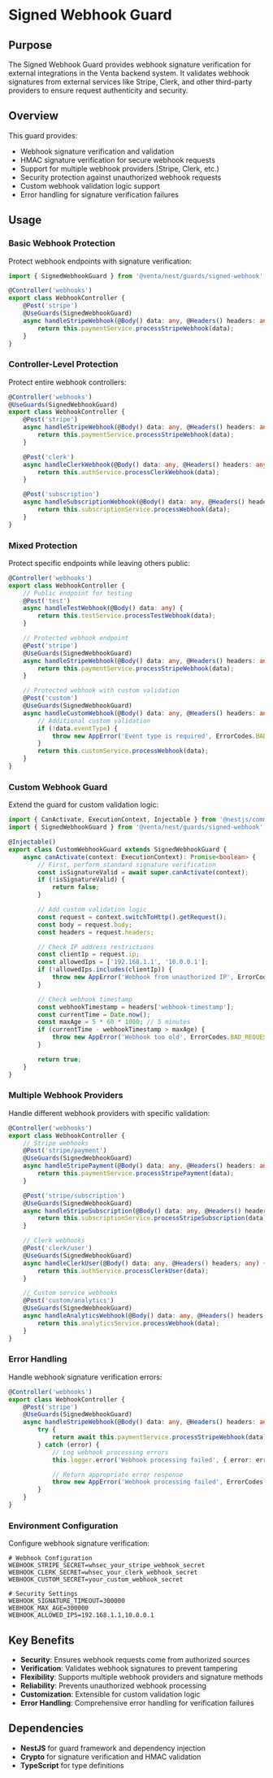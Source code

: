 # Signed Webhook Guard

## Purpose

The Signed Webhook Guard provides webhook signature verification for external integrations in the Venta backend system. It validates webhook signatures from external services like Stripe, Clerk, and other third-party providers to ensure request authenticity and security.

## Overview

This guard provides:

- Webhook signature verification and validation
- HMAC signature verification for secure webhook requests
- Support for multiple webhook providers (Stripe, Clerk, etc.)
- Security protection against unauthorized webhook requests
- Custom webhook validation logic support
- Error handling for signature verification failures

## Usage

### Basic Webhook Protection

Protect webhook endpoints with signature verification:

```typescript
import { SignedWebhookGuard } from '@venta/nest/guards/signed-webhook';

@Controller('webhooks')
export class WebhookController {
	@Post('stripe')
	@UseGuards(SignedWebhookGuard)
	async handleStripeWebhook(@Body() data: any, @Headers() headers: any) {
		return this.paymentService.processStripeWebhook(data);
	}
}
```

### Controller-Level Protection

Protect entire webhook controllers:

```typescript
@Controller('webhooks')
@UseGuards(SignedWebhookGuard)
export class WebhookController {
	@Post('stripe')
	async handleStripeWebhook(@Body() data: any, @Headers() headers: any) {
		return this.paymentService.processStripeWebhook(data);
	}

	@Post('clerk')
	async handleClerkWebhook(@Body() data: any, @Headers() headers: any) {
		return this.authService.processClerkWebhook(data);
	}

	@Post('subscription')
	async handleSubscriptionWebhook(@Body() data: any, @Headers() headers: any) {
		return this.subscriptionService.processWebhook(data);
	}
}
```

### Mixed Protection

Protect specific endpoints while leaving others public:

```typescript
@Controller('webhooks')
export class WebhookController {
	// Public endpoint for testing
	@Post('test')
	async handleTestWebhook(@Body() data: any) {
		return this.testService.processTestWebhook(data);
	}

	// Protected webhook endpoint
	@Post('stripe')
	@UseGuards(SignedWebhookGuard)
	async handleStripeWebhook(@Body() data: any, @Headers() headers: any) {
		return this.paymentService.processStripeWebhook(data);
	}

	// Protected webhook with custom validation
	@Post('custom')
	@UseGuards(SignedWebhookGuard)
	async handleCustomWebhook(@Body() data: any, @Headers() headers: any) {
		// Additional custom validation
		if (!data.eventType) {
			throw new AppError('Event type is required', ErrorCodes.BAD_REQUEST);
		}
		return this.customService.processWebhook(data);
	}
}
```

### Custom Webhook Guard

Extend the guard for custom validation logic:

```typescript
import { CanActivate, ExecutionContext, Injectable } from '@nestjs/common';
import { SignedWebhookGuard } from '@venta/nest/guards/signed-webhook';

@Injectable()
export class CustomWebhookGuard extends SignedWebhookGuard {
	async canActivate(context: ExecutionContext): Promise<boolean> {
		// First, perform standard signature verification
		const isSignatureValid = await super.canActivate(context);
		if (!isSignatureValid) {
			return false;
		}

		// Add custom validation logic
		const request = context.switchToHttp().getRequest();
		const body = request.body;
		const headers = request.headers;

		// Check IP address restrictions
		const clientIp = request.ip;
		const allowedIps = ['192.168.1.1', '10.0.0.1'];
		if (!allowedIps.includes(clientIp)) {
			throw new AppError('Webhook from unauthorized IP', ErrorCodes.FORBIDDEN);
		}

		// Check webhook timestamp
		const webhookTimestamp = headers['webhook-timestamp'];
		const currentTime = Date.now();
		const maxAge = 5 * 60 * 1000; // 5 minutes
		if (currentTime - webhookTimestamp > maxAge) {
			throw new AppError('Webhook too old', ErrorCodes.BAD_REQUEST);
		}

		return true;
	}
}
```

### Multiple Webhook Providers

Handle different webhook providers with specific validation:

```typescript
@Controller('webhooks')
export class WebhookController {
	// Stripe webhooks
	@Post('stripe/payment')
	@UseGuards(SignedWebhookGuard)
	async handleStripePayment(@Body() data: any, @Headers() headers: any) {
		return this.paymentService.processStripePayment(data);
	}

	@Post('stripe/subscription')
	@UseGuards(SignedWebhookGuard)
	async handleStripeSubscription(@Body() data: any, @Headers() headers: any) {
		return this.subscriptionService.processStripeSubscription(data);
	}

	// Clerk webhooks
	@Post('clerk/user')
	@UseGuards(SignedWebhookGuard)
	async handleClerkUser(@Body() data: any, @Headers() headers: any) {
		return this.authService.processClerkUser(data);
	}

	// Custom service webhooks
	@Post('custom/analytics')
	@UseGuards(SignedWebhookGuard)
	async handleAnalyticsWebhook(@Body() data: any, @Headers() headers: any) {
		return this.analyticsService.processWebhook(data);
	}
}
```

### Error Handling

Handle webhook signature verification errors:

```typescript
@Controller('webhooks')
export class WebhookController {
	@Post('stripe')
	@UseGuards(SignedWebhookGuard)
	async handleStripeWebhook(@Body() data: any, @Headers() headers: any) {
		try {
			return await this.paymentService.processStripeWebhook(data);
		} catch (error) {
			// Log webhook processing errors
			this.logger.error('Webhook processing failed', { error: error.message });

			// Return appropriate error response
			throw new AppError('Webhook processing failed', ErrorCodes.INTERNAL_SERVER_ERROR);
		}
	}
}
```

### Environment Configuration

Configure webhook signature verification:

```env
# Webhook Configuration
WEBHOOK_STRIPE_SECRET=whsec_your_stripe_webhook_secret
WEBHOOK_CLERK_SECRET=whsec_your_clerk_webhook_secret
WEBHOOK_CUSTOM_SECRET=your_custom_webhook_secret

# Security Settings
WEBHOOK_SIGNATURE_TIMEOUT=300000
WEBHOOK_MAX_AGE=300000
WEBHOOK_ALLOWED_IPS=192.168.1.1,10.0.0.1
```

## Key Benefits

- **Security**: Ensures webhook requests come from authorized sources
- **Verification**: Validates webhook signatures to prevent tampering
- **Flexibility**: Supports multiple webhook providers and signature methods
- **Reliability**: Prevents unauthorized webhook processing
- **Customization**: Extensible for custom validation logic
- **Error Handling**: Comprehensive error handling for verification failures

## Dependencies

- **NestJS** for guard framework and dependency injection
- **Crypto** for signature verification and HMAC validation
- **TypeScript** for type definitions
